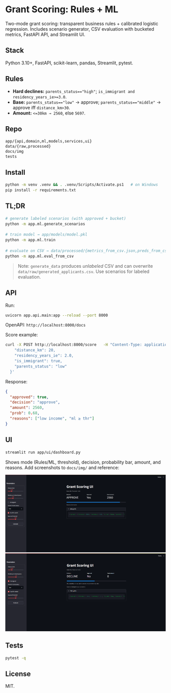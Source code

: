 # Grant Scoring: Rules + ML

Two-mode grant scoring: transparent business rules + calibrated logistic regression. Includes scenario generator, CSV evaluation with bucketed metrics, FastAPI API, and Streamlit UI.

## Stack
Python 3.10+, FastAPI, scikit-learn, pandas, Streamlit, pytest.

## Rules
- **Hard declines:** `parents_status=="high"`; `is_immigrant and residency_years_ie>=3.0`.
- **Base:** `parents_status=="low"` → approve; `parents_status=="middle"` → approve iff `distance_km>30`.
- **Amount:** `<=30km → 2560`, else `5697`.

## Repo
```
app/{api,domain,ml,models,services,ui}
data/{raw,processed}
docs/img
tests
```

## Install
```bash
python -m venv .venv && . .venv/Scripts/Activate.ps1   # on Windows
pip install -r requirements.txt
```

## TL;DR
```bash
# generate labeled scenarios (with approved + bucket)
python -m app.ml.generate_scenarios

# train model → app/models/model.pkl
python -m app.ml.train

# evaluate on CSV → data/processed/{metrics_from_csv.json,preds_from_csv.csv}
python -m app.ml.eval_from_csv
```

> Note: `generate_data` produces *unlabeled* CSV and can overwrite `data/raw/generated_applicants.csv`. Use scenarios for labeled evaluation.

## API
Run:
```bash
uvicorn app.api.main:app --reload --port 8000
```
OpenAPI: `http://localhost:8000/docs`

Score example:
```bash
curl -X POST http://localhost:8000/score   -H "Content-Type: application/json"   -d '{
    "distance_km": 20,
    "residency_years_ie": 2.0,
    "is_immigrant": true,
    "parents_status": "low"
  }'
```
Response:
```json
{
  "approved": true,
  "decision": "approve",
  "amount": 2560,
  "prob": 0.68,
  "reasons": ["low income", "ml ≥ thr"]
}
```

## UI
```bash
streamlit run app/ui/dashboard.py
```
Shows mode (Rules/ML, threshold), decision, probability bar, amount, and reasons. Add screenshots to `docs/img/` and reference:


![Approve](data/raw/docs/img/ui_approve.png)
![Decline override](data/raw/docs/img/ui_decline_override.png)



## Tests
```bash
pytest -q
```

## License
MIT.


